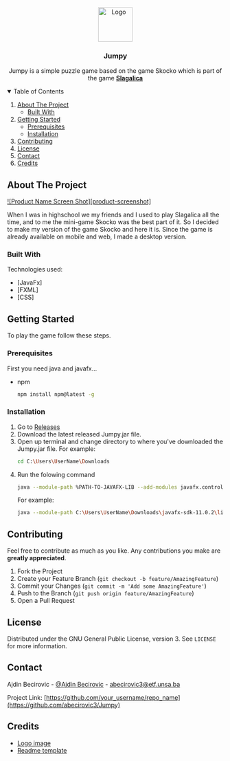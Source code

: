 <!-- PROJECT LOGO -->
<br />
<p align="center">
  <a href="https://github.com/abecirovic3/Jumpy">
    <img src="images/logo.png" alt="Logo" width="80" height="80">
  </a>

  <h3 align="center">Jumpy</h3>

  <p align="center">
    Jumpy is a simple puzzle game based on the game Skocko which is part of the game <a href=""><strong>Slagalica</strong></a>
</p>



<!-- TABLE OF CONTENTS -->
<details open="open">
  <summary>Table of Contents</summary>
  <ol>
    <li>
      <a href="#about-the-project">About The Project</a>
      <ul>
        <li><a href="#built-with">Built With</a></li>
      </ul>
    </li>
    <li>
      <a href="#getting-started">Getting Started</a>
      <ul>
        <li><a href="#prerequisites">Prerequisites</a></li>
        <li><a href="#installation">Installation</a></li>
      </ul>
    </li>
    <li><a href="#contributing">Contributing</a></li>
    <li><a href="#license">License</a></li>
    <li><a href="#contact">Contact</a></li>
    <li><a href="#credits">Credits</a></li>
  </ol>
</details>



<!-- ABOUT THE PROJECT -->
## About The Project

[![Product Name Screen Shot][product-screenshot]](https://example.com)

When I was in highschool we my friends and I used to play Slagalica all the time, and to me the mini-game Skocko was the best part of it. So I decided to make my version of the game Skocko and here it is. Since the game is already available on mobile and web, I made a desktop version.

### Built With

Technologies used:
* [JavaFx]
* [FXML]
* [CSS]



<!-- GETTING STARTED -->
## Getting Started

To play the game follow these steps.

### Prerequisites

First you need java and javafx...
* npm
  ```sh
  npm install npm@latest -g
  ```

### Installation

1. Go to [Releases](https://github.com/abecirovic3/Jumpy/releases)
2. Download the latest released Jumpy.jar file.
3. Open up terminal and change directory to where you've downloaded the Jumpy.jar file. For example:
   ```sh
   cd C:\Users\UserName\Downloads
   ```
4. Run the folowing command
   ```sh
   java --module-path %PATH-TO-JAVAFX-LIB --add-modules javafx.controls,javafx.fxml -jar Jumpy.jar
   ```
   For example:
   ```sh
   java --module-path C:\Users\UserName\Downloads\javafx-sdk-11.0.2\lib --add-modules javafx.controls,javafx.fxml -jar Jumpy.jar
   ```


<!-- CONTRIBUTING -->
## Contributing

Feel free to contribute as much as you like. Any contributions you make are **greatly appreciated**.

1. Fork the Project
2. Create your Feature Branch (`git checkout -b feature/AmazingFeature`)
3. Commit your Changes (`git commit -m 'Add some AmazingFeature'`)
4. Push to the Branch (`git push origin feature/AmazingFeature`)
5. Open a Pull Request



<!-- LICENSE -->
## License

Distributed under the GNU General Public License, version 3. See `LICENSE` for more information.



<!-- CONTACT -->
## Contact

Ajdin Becirovic - [@Ajdin Becirovic](https://www.facebook.com/ajdin.becirovic.1/) - abecirovic3@etf.unsa.ba

Project Link: [https://github.com/your_username/repo_name](https://github.com/abecirovic3/Jumpy)



<!-- Credits -->
## Credits
* [Logo image](https://www.flaticon.com/free-icon/dices_1003946?related_id=1003946&origin=pack)
* [Readme template](https://github.com/othneildrew/Best-README-Template)
